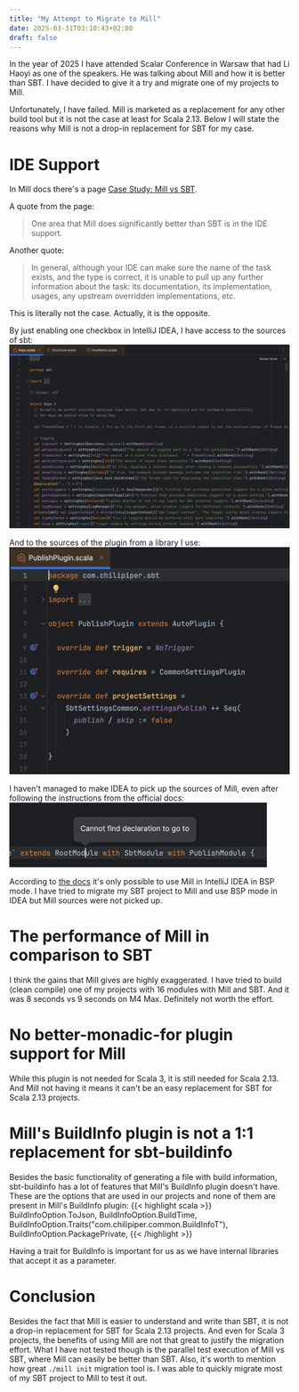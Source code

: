 ```yaml
---
title: "My Attempt to Migrate to Mill"
date: 2025-03-31T03:10:43+02:00
draft: false
---
```


In the year of 2025 I have attended Scalar Conference in Warsaw that had Li Haoyi as one of the speakers. 
He was talking about Mill and how it is better than SBT. 
I have decided to give it a try and migrate one of my projects to Mill. 

Unfortunately, I have failed. Mill is marketed as a replacement for any other build tool but it is not the case at least for Scala 2.13.
Below I will state the reasons why Mill is not a drop-in replacement for SBT for my case.

# IDE Support
In Mill docs there's a page [Case Study: Mill vs SBT](https://mill-build.org/mill/comparisons/sbt.html). 

A quote from the page:
> One area that Mill does significantly better than SBT is in the IDE support.

Another quote:
> In general, although your IDE can make sure the name of the task exists, and the type is correct, it is unable to pull up any further information about the task: its documentation, its implementation, usages, any upstream overridden implementations, etc.

This is literally not the case. Actually, it is the opposite.

By just enabling one checkbox in IntelliJ IDEA, I have access to the sources of sbt:
![Image](/sbt-sources.png)

And to the sources of the plugin from a library I use:
![Image](/sbt-plugin-sources.png)

I haven't managed to make IDEA to pick up the sources of Mill, even after following the instructions from the official docs:
![Image](/mill-sources.png)

According to [the docs](https://mill-build.org/mill/cli/installation-ide.html) it's only possible to use Mill in IntelliJ IDEA in BSP mode. 
I have tried to migrate my SBT project to Mill and use BSP mode in IDEA but Mill sources were not picked up.

# The performance of Mill in comparison to SBT
I think the gains that Mill gives are highly exaggerated. 
I have tried to build (clean compile) one of my projects with 16 modules with Mill and SBT. 
And it was 8 seconds vs 9 seconds on M4 Max. Definitely not worth the effort.

# No better-monadic-for plugin support for Mill
While this plugin is not needed for Scala 3, it is still needed for Scala 2.13. 
And Mill not having it means it can't be an easy replacement for SBT for Scala 2.13 projects.

# Mill's BuildInfo plugin is not a 1:1 replacement for sbt-buildinfo
Besides the basic functionality of generating a file with build information, sbt-buildinfo has a lot of features that Mill's BuildInfo plugin doesn't have.
These are the options that are used in our projects and none of them are present in Mill's BuildInfo plugin:
{{< highlight scala >}}
BuildInfoOption.ToJson,
BuildInfoOption.BuildTime,
BuildInfoOption.Traits("com.chilipiper.common.BuildInfoT"),
BuildInfoOption.PackagePrivate,
{{< /highlight >}}

Having a trait for BuildInfo is important for us as we have internal libraries that accept it as a parameter.

# Conclusion
Besides the fact that Mill is easier to understand and write than SBT, it is not a drop-in replacement for SBT for Scala 2.13 projects.
And even for Scala 3 projects, the benefits of using Mill are not that great to justify the migration effort.
What I have not tested though is the parallel test execution of Mill vs SBT, where Mill can easily be better than SBT.
Also, it's worth to mention how great `./mill init` migration tool is. I was able to quickly migrate most of my SBT project to Mill to test it out.


